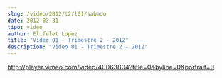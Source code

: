 ```yaml
---
slug: /video/2012/t2/l01/sabado
date: 2012-03-31
tipo: video
author: Elifelet Lopez
title: "Video 01 - Trimestre 2 - 2012"
description: "Video 01 - Trimestre 2 - 2012"
---
```


http://player.vimeo.com/video/40063804?title=0&byline=0&portrait=0
